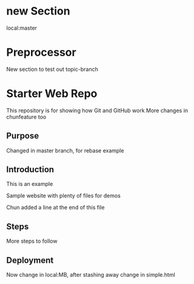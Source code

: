 # new Section
local:master
# Preprocessor

New section to test out topic-branch

# Starter Web Repo

This repository is for showing how Git and GitHub work
More changes in chunfeature too

## Purpose

Changed in master branch, for rebase example

## Introduction

This is an example

Sample website with plenty of files for demos

Chun added a line at the end of this file

## Steps

More steps to follow

## Deployment

Now change in local:MB, after stashing away change in simple.html


